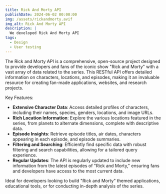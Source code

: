 ```yaml
---
title: Rick And Morty API
publishDate: 2024-06-02 00:00:00
img: /assets/rickandmorty.avif
img_alt: Rick And Morty API
description: |
  We developed Rick And Morty API
tags:
  - Design
  - User testing
---
```


The Rick and Morty API is a comprehensive, open-source project designed to provide developers and fans of the iconic show "Rick and Morty" with a vast array of data related to the series. This RESTful API offers detailed information on characters, locations, and episodes, making it an invaluable resource for creating fan-made applications, websites, and research projects.

Key Features:

- **Extensive Character Data**: Access detailed profiles of characters, including their names, species, genders, locations, and image URLs.
- **Rich Location Information**: Explore the various locations featured in the series, from planets to alternate dimensions, complete with descriptive data.
- **Episode Insights**: Retrieve episode titles, air dates, characters appearing in each episode, and episode summaries.
- **Filtering and Searching**: Efficiently find specific data with robust filtering and search capabilities, allowing for a tailored query experience.
- **Regular Updates**: The API is regularly updated to include new information from the latest episodes of "Rick and Morty," ensuring fans and developers have access to the most current data.

Ideal for developers looking to build "Rick and Morty" themed applications, educational tools, or for conducting in-depth analysis of the series.
